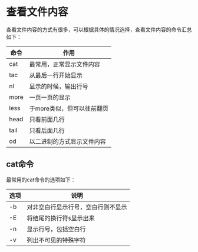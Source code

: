 # 查看文件内容

查看文件内容的方式有很多，可以根据具体的情况选择，查看文件内容的命令汇总如下：

命令	|	作用
---	|	---
cat	|	最常用，正常显示文件内容
tac	|	从最后一行开始显示
nl	|	显示的时候，输出行号
more	|	一页一页的显示
less	|	于more类似，但可以往前翻页
head	|	只看前面几行
tail	|	只看后面几行
od	|	以二进制的方式显示文件内容

## cat命令

最常用的cat命令的选项如下：

选项	|	说明
---	|	---
-b	|	对非空白行显示行号，空白行则不显示
-E	|	将结尾的换行符`$`显示出来
-n	|	显示行号，包括空白行
-v	|	列出不可见的特殊字符

